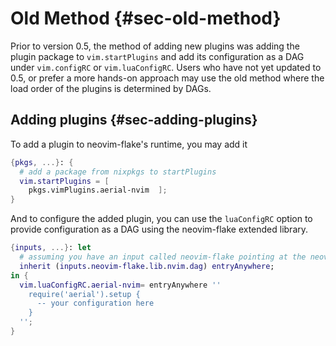# Old Method {#sec-old-method}

Prior to version 0.5, the method of adding new plugins was adding the plugin package to `vim.startPlugins` and add
its configuration as a DAG under `vim.configRC` or `vim.luaConfigRC`. Users who have not yet updated to 0.5, or prefer
a more hands-on approach may use the old method where the load order of the plugins is determined by DAGs.

## Adding plugins {#sec-adding-plugins}

To add a plugin to neovim-flake's runtime, you may add it

```nix
{pkgs, ...}: {
  # add a package from nixpkgs to startPlugins
  vim.startPlugins = [
    pkgs.vimPlugins.aerial-nvim  ];
}
```

And to configure the added plugin, you can use the `luaConfigRC` option to provide configuration
as a DAG using the neovim-flake extended library.

```nix
{inputs, ...}: let
  # assuming you have an input called neovim-flake pointing at the neovim-flake repo
  inherit (inputs.neovim-flake.lib.nvim.dag) entryAnywhere;
in {
  vim.luaConfigRC.aerial-nvim= entryAnywhere ''
    require('aerial').setup {
      -- your configuration here
    }
  '';
}
```
